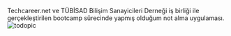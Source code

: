 Techcareer.net ve TÜBİSAD Bilişim Sanayicileri Derneği iş birliği ile gerçekleştirilen bootcamp sürecinde yapmış olduğum not alma uygulaması.
![todopic](https://user-images.githubusercontent.com/88112967/180651744-406a4224-9844-42a8-8259-2329c6510201.jpeg)
